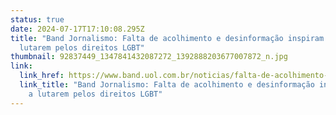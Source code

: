 ```yaml
---
status: true
date: 2024-07-17T17:10:08.295Z
title: "Band Jornalismo: Falta de acolhimento e desinformação inspiram mães a
  lutarem pelos direitos LGBT"
thumbnail: 92837449_1347841432087272_1392888203677007872_n.jpg
link:
  link_href: https://www.band.uol.com.br/noticias/falta-de-acolhimento-e-desinformacao-inspiram-maes-a-lutarem-pelos-direitos-lgbt-16694170
  link_title: "Band Jornalismo: Falta de acolhimento e desinformação inspiram mães
    a lutarem pelos direitos LGBT"
---
```

